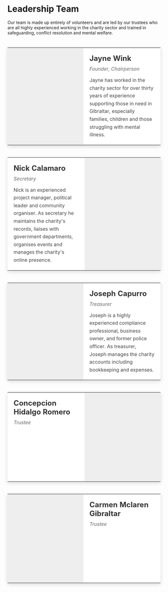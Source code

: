 <!DOCTYPE html>
<html lang="en">
<head>
  <meta charset="UTF-8">
  <title>Charity Leadership Team</title>
  <style>
    table {
      width: 100%;
      margin: 40px 0;
      border-collapse: collapse;
      background-color: #fff;
      box-shadow: 0 4px 12px rgba(0, 0, 0, 0.15);
    }
    td {
      vertical-align: top;
      padding: 20px;
    }
    .image-cell {
      width: 210px;
      height: 292.5px;
      background-color: #eee;
      background-size: cover;
      background-position: center;
    }
    .text-cell {
      width: calc(100% - 210px);
    }
    .name {
      font-size: 1.5em;
      font-weight: bold;
      margin-bottom: 10px;
      color: #333;
    }
    .role {
      font-style: italic;
      margin-bottom: 15px;
      color: #666;
    }
    .bio {
      font-size: 1em;
      line-height: 1.6;
      color: #444;
    }
  </style>
</head>
<body>

# Leadership Team

Our team is made up entirely of volunteers and are led by our trustees who are all highly experienced working in the charity sector and trained in safeguarding, conflict resolution and mental welfare.


  <!-- Table 1: Image Left -->
  <table>
    <tr>
      <td class="image-cell" style="background-image: url('jayne.png');"></td>
      <td class="text-cell">
        <div class="name">Jayne Wink</div>
        <div class="role">Founder, Chairperson</div>
        <div class="bio">
          Jayne has worked in the charity sector for over thirty years of experience supporting those in need in Gibraltar, especially families, children and those struggling with mental illness.
        </div>
      </td>
    </tr>
  </table>

  <!-- Table 2: Image Right -->
  <table>
    <tr>
      <td class="text-cell">
        <div class="name">Nick Calamaro</div>
        <div class="role">Secretary</div>
        <div class="bio">
          Nick is an experienced project manager, political leader and community organiser. As secretary he maintains the charity's records, liaises with government departments, organises events and manages the charity's online presence.
        </div>
      </td>
      <td class="image-cell" style="background-image: url('nick.png');"></td>
    </tr>
  </table>

  <!-- Table 3: Image Left -->
  <table>
    <tr>
      <td class="image-cell" style="background-image: url('joseph.png');"></td>
      <td class="text-cell">
        <div class="name">Joseph Capurro</div>
        <div class="role">Treasurer</div>
        <div class="bio">
          Joseph is a highly experienced compliance professional, business owner, and former police officer. As treasurer, Joseph manages the charity accounts including bookkeeping and expenses.
        </div>
      </td>
    </tr>
  </table>

  <!-- Table 4: Image Right -->
  <table>
    <tr>
      <td class="text-cell">
        <div class="name">Concepcion Hidalgo Romero</div>
        <div class="role">Trustee</div>
        <div class="bio">
          <!-- Add bio if available -->
        </div>
      </td>
      <td class="image-cell" style="background-image: url('concepcion.png');"></td>
    </tr>
  </table>

  <!-- Table 5: Image Left -->
  <table>
    <tr>
      <td class="image-cell" style="background-image: url('carmen.png');"></td>
      <td class="text-cell">
        <div class="name">Carmen Mclaren Gibraltar</div>
        <div class="role">Trustee</div>
        <div class="bio">
          <!-- Add bio if available -->
        </div>
      </td>
    </tr>
  </table>

</body>
</html>
